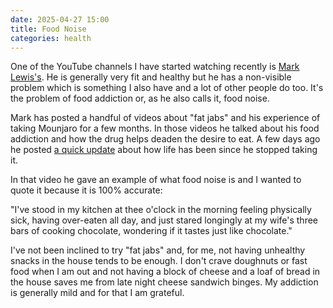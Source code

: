 ```yaml
---
date: 2025-04-27 15:00
title: Food Noise
categories: health
---
```


One of the YouTube channels I have started watching recently is [Mark Lewis's](https://www.youtube.com/@MarkLewisfitness). He is generally very fit and healthy but he has a non-visible problem which is something I also have and a lot of other people do too. It's the problem of food addiction or, as he also calls it, food noise.

Mark has posted a handful of videos about "fat jabs" and his experience of taking Mounjaro for a few months. In those videos he talked about his food addiction and how the drug helps deaden the desire to eat. A few days ago he posted [a quick update](https://youtu.be/T5ksucVTIFY?si=wXExuKvNiyBILwKw) about how life has been since he stopped taking it.

In that video he gave an example of what food noise is and I wanted to quote it because it is 100% accurate:

"I've stood in my kitchen at thee o'clock in the morning feeling physically sick, having over-eaten all day, and just stared longingly at my wife's three bars of cooking chocolate, wondering if it tastes just like chocolate."

I've not been inclined to try "fat jabs" and, for me, not having unhealthy snacks in the house tends to be enough. I don't crave doughnuts or fast food when I am out and not having a block of cheese and a loaf of bread in the house saves me from late night cheese sandwich binges. My addiction is generally mild and for that I am grateful.

